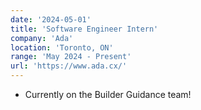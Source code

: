 ```yaml
---
date: '2024-05-01'
title: 'Software Engineer Intern'
company: 'Ada'
location: 'Toronto, ON'
range: 'May 2024 - Present'
url: 'https://www.ada.cx/'
---
```


- Currently on the Builder Guidance team!
